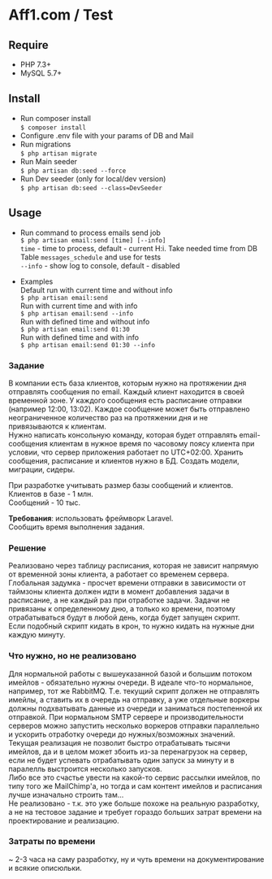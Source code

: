 # Aff1.com / Test

## Require
* PHP 7.3+
* MySQL 5.7+

## Install

* Run composer install\
` $ composer install `
* Configure .env file with your params of DB and Mail
* Run migrations\
` $ php artisan migrate `
* Run Main seeder\
` $ php artisan db:seed --force `
* Run Dev seeder (only for local/dev version)\
` $ php artisan db:seed --class=DevSeeder `

## Usage

* Run command to process emails send job\
` $ php artisan email:send [time] [--info] `\
`time` - time to process, default - current H:i. Take needed time from DB Table `messages_schedule` and use for tests\
`--info` - show log to console, default - disabled

* Examples\
Default run with current time and without info\
` $ php artisan email:send `\
Run with current time and with info\
` $ php artisan email:send --info `\
Run with defined time and without info\
` $ php artisan email:send 01:30 `\
Run with defined time and with info\
` $ php artisan email:send 01:30 --info `

### Задание

В компании есть база клиентов, которым нужно на протяжении дня отправлять сообщения по email. Каждый клиент находится в своей временной зоне. У каждого сообщения есть расписание отправки (например 12:00, 13:02). Каждое сообщение может быть отправлено неограниченное количество раз на протяжении дня и не привязываются к клиентам.\
Нужно написать консольную команду, которая будет отправлять email-сообщения клиентам в нужное время по часовому поясу клиента при условии, что сервер приложения работает по UTC+02:00. Хранить сообщения, расписание и клиентов нужно в БД. Создать модели, миграции, сидеры.

При разработке учитывать размер базы сообщений и клиентов.\
Клиентов в базе - 1 млн.\
Сообщений - 10 тыс.

**Требования**: использовать фреймворк Laravel.\
Сообщить время выполнения задания.

### Решение

Реализовано через таблицу расписания, которая не зависит напрямую от временной зоны клиента, а работает со временем сервера. Глобальная задумка - просчет времени отправки в зависимости от таймзоны клиента должен идти в момент добавления задачи в расписание, а не каждый раз при отработке задачи. Задачи не привязаны к определенному дню, а только ко времени, поэтому отрабатываться будут в любой день, когда будет запущен скрипт.\
Если подобный скрипт кидать в крон, то нужно кидать на нужные дни каждую минуту.

### Что нужно, но не реализовано

Для нормальной работы с вышеуказанной базой и большим потоком имейлов - обязательно нужны очереди. В идеале что-то нормальное, например, тот же RabbitMQ. Т.е. текущий скрипт должен не отправлять имейлы, а ставить их в очередь на отправку, а уже отдельные воркеры должны подхватывать данные из очереди и заниматься постепенной их отправкой. При нормальном SMTP сервере и производительности серверов можно запустить несколько воркеров отправки параллельно и ускорить отработку очереди до нужных/возможных значений. Текущая реализация не позволит быстро отрабатывать тысячи имейлов, да и в целом может збоить из-за перенагрузок на сервер, если не будет успевать отрабатывать один запуск за минуту и в паралелль выстроится несколько запусков.\
Либо все это счастье увести на какой-то сервис рассылки имейлов, по типу того же MailChimp'a, но тогда и сам контент имейлов и расписания лучше изначально строить там...\
Не реализовано - т.к. это уже больше похоже на реальную разработку, а не на тестовое задание и требует гораздо больших затрат времени на проектирование и реализацию.

### Затраты по времени

~ 2-3 часа на саму разработку, ну и чуть времени на документирование и всякие описюльки.
